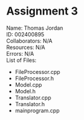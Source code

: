 # Assignment 3
Name: Thomas Jordan   
ID: 002400895   
Collaborators: N/A   
Resources: N/A   
Errors: N/A   
List of Files:
- FileProcessor.cpp
- FileProcessor.h
- Model.cpp
- Model.h
- Translator.cpp
- Translator.h
- mainprogram.cpp
